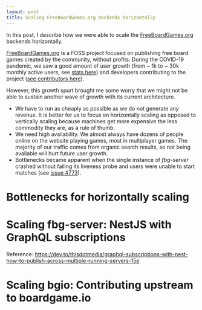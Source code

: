 ```yaml
---
layout: post
title: Scaling FreeBoardGames.org backends horizontally
---
```


In this post, I describe how we were able to scale the [FreeBoardGames.org](https://freeboardgames.org) backends horizontally.

[FreeBoardGames.org](https://freeboardgames.org) is a FOSS project focused on publishing free board games created by the community, without profits. During the COVID-19 pandemic, we saw a good amount of user growth (from ~ 1k to ~ 30k monthly active users, see [stats here](https://stats.freeboardgames.org)) and developers contributing to the project ([see contributors here](https://www.freeboardgames.org/about)).

However, this growth spurt brought me some worry that we might not be able to sustain another wave of growth with its current architecture.

- We have to run as cheaply as possible as we do not generate any revenue. It is better for us to focus on horizontally scaling as opposed to vertically scaling because machines get more expensive the less commodity they are, as a rule of thumb.
- We need high availability. We almost always have dozens of people online on the website playing games, most in multiplayer games. The majority of our traffic comes from organic search results, so not being available will hurt future user growth.
- Bottlenecks became apparent when the single instance of _fbg-server_ crashed without failing its liveness probe and users were unable to start matches (see [issue #773](https://github.com/freeboardgames/FreeBoardGames.org/issues/773)).  

# Bottlenecks for horizontally scaling


# Scaling fbg-server: NestJS with GraphQL subscriptions

Reference:
https://dev.to/thisdotmedia/graphql-subscriptions-with-nest-how-to-publish-across-multiple-running-servers-15e

# Scaling bgio: Contributing upstream to boardgame.io
